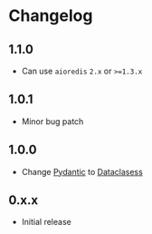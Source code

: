 # Changelog


## 1.1.0

 - Can use `aioredis` `2.x` or `>=1.3.x`


## 1.0.1

 - Minor bug patch


## 1.0.0

 - Change [Pydantic](https://pydantic-docs.helpmanual.io/) to [Dataclasess](https://docs.python.org/3/library/dataclasses.html)


## 0.x.x

 - Initial release
